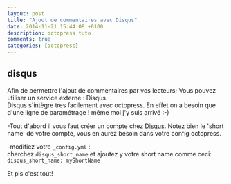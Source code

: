 ```yaml
---
layout: post
title: "Ajout de commentaires avec Disqus"
date: 2014-11-21 15:44:08 +0100
description: octopress tuto
comments: true
categories: [octopress]
---
```


## disqus
Afin de permettre l'ajout de commentaires par vos lecteurs; Vous pouvez utiliser un service externe : Disqus.   
Disqus s'intègre tres facilement avec octopress.
En effet on a besoin que d'une ligne de paramétrage ! même moi  j'y suis arrivé :-)

-Tout d'abord il vous faut créer un compte chez  [Disqus](https://disqus.com).
Notez bien le 'short name' de votre compte, vous en aurez besoin dans votre config octopress.

-modifiez votre `_config.yml` :    
cherchez  `disqus_short_name` et ajoutez y votre short name comme ceci:   
`disqus_short_name: myShortName`

Et pis c'est tout!